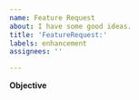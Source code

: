 ```yaml
---
name: Feature Request
about: I have some good ideas.
title: 'FeatureRequest:'
labels: enhancement
assignees: ''

---
```


**Objective**
